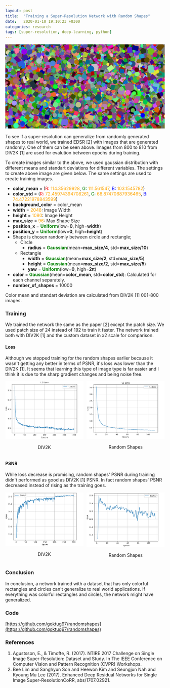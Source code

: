 ```yaml
---
layout: post
title:  "Training a Super-Resolution Network with Random Shapes"
date:   2020-01-10 19:10:23 +0300
categories: research
tags: [super-resolution, deep-learning, python]
---
```


![Random Shapes](/assets/images/random_shapes.png)

To see if a super-resolution can generalize from randomly generated
shapes to real world, we trained EDSR [2] with images that are generated
randomly. One of them can be seen above. Images from 800 to 810 from
DIV2K [1] are used for evalution between epochs during training.

To create images similar to the above, we used gaussian distribution
with different means and standart deviations for different
variables. The settings to create above image are given below. The
same settings are used to create training images.

- **color_mean** = (<span style="color:red">R:</span>
<span style="color:orange">114.35629928</span>,
<span style="color:green">G: </span><span style="color:orange">111.561547</span>,
<span style="color:blue">B: </span><span style="color:orange">103.1545782</span>)
- **color_std** = (<span style="color:red">R:</span>
<span style="color:orange">72.45974394708261</span>,
<span style="color:green">G: </span><span style="color:orange">68.87470687936465</span>,
<span style="color:blue">B: </span><span style="color:orange">74.47221978843599</span>)
- **background_color** = color_mean 
- **width** = <span style="color:orange">2048</span>: Image Width
- **height** = <span style="color:orange">1080</span>: Image Height
- **max_size** = <span style="color:orange">96</span>: Max Shape Size
- **position_x** = <span style="color:green">**Uniform**</span>(low=**0**,
high=**width**)
- **position_y** = <span style="color:green">**Uniform**</span>(low=**0**,
high=**height**)
- Shape is chosen randomly between circle and rectangle;
  * Circle
    - **radius** = <span style="color:green">**Gaussian**</span>(mean=**max_size/4**,
std=**max_size/10**)
  * Rectangle
    - **width** = <span style="color:green">**Gaussian**</span>(mean=**max_size/2**,
std=**max_size/5**)
    - **height** = <span style="color:green">**Gaussian**</span>(mean=**max_size/2**,
std=**max_size/5**)
    - **yaw** = <span style="color:green">**Uniform**</span>(low=**0**,
high=**2π**)
- **color** = <span style="color:green">**Gaussian**</span>(mean=**color_mean**,
std=**color_std**): Calculated for each channel separately.
- **number_of_shapes** = 10000

Color mean and standart deviation are calculated from DIV2K [1] 001-800 images.

### Training

We trained the network the same as the paper [2] except the patch
size. We used patch size of 24 instead of 192 to train it faster. The
network trained both with DIV2K [1] and the custom dataset in x2 scale
for comparison.

#### Loss

Although we stopped training for the random shapes earlier because it
wasn't getting any better in terms of PSNR, it's loss was lower than
the DIV2K [1]. It seems that learning this type of image type is far
easier and I think it is due to the sharp gradient changes and being
noise free.

<div style="display:flex">
     <div style="flex:1;padding-right:5px;">
         <img src="/assets/images/div2k_l1_loss.png">
         <div class="text-block">
         <center>
         <p>DIV2K</p>
         </center>
         </div>
     </div>
     <div style="flex:1;padding-left:5px;">
         <img src="/assets/images/shapes_l1_loss.png">
         <div class="text-block">
         <center>
         <p>Random Shapes</p>
         </center>
         </div>
     </div>
</div>

#### PSNR

While loss decrease is promising, random shapes' PSNR during training
didn't performed as good as DIV2K [1] PSNR. In fact random shapes' PSNR
decreased instead of rising as the training goes.

<div style="display:flex">
     <div style="flex:1;padding-right:5px;">
         <img src="/assets/images/div2k_l1_psnr.png">
         <div class="text-block">
         <center>
         <p>DIV2K</p>
         </center>
         </div>
     </div>
     <div style="flex:1;padding-left:5px;">
         <img src="/assets/images/shapes_l1_psnr.png">
         <div class="text-block">
         <center>
         <p>Random Shapes</p>
         </center>
         </div>
     </div>
</div>

<!-- 
### Benchmarks
Set5[3], Set14[6], BSDS100[5], Urban100[4]
-->

<!--
<style type="text/css">
.tg  {border-collapse:collapse;border-spacing:0;border-color:#aaa;}
.tg td{padding:10px 5px;border-style:solid;border-width:1px;overflow:hidden;word-break:normal;border-color:#aaa;color:#333;background-color:#fff;}
.tg th{padding:10px 5px;border-style:solid;border-width:1px;overflow:hidden;word-break:normal;border-color:#aaa;color:#fff;background-color:#f38630;}
.tg .tg-0lax{text-align:center;vertical-align:top}
</style>
<table class="tg">
  <tr>
    <th class="tg-0lax">PSNR</th>
    <th class="tg-0lax">Set5</th>
    <th class="tg-0lax">Set14</th>
    <th class="tg-0lax">BSDS100</th>
    <th class="tg-0lax">Urban100</th>
  </tr>
  <tr>
    <td class="tg-0lax">DIV2K</td>
    <td class="tg-0lax"></td>
    <td class="tg-0lax"></td>
    <td class="tg-0lax"></td>
    <td class="tg-0lax"></td>
  </tr>
  <tr>
    <td class="tg-0lax">Shapes</td>
    <td class="tg-0lax"></td>
    <td class="tg-0lax"></td>
    <td class="tg-0lax"></td>
    <td class="tg-0lax"></td>
  </tr>
</table>
-->

### Conclusion

In conclusion, a network trained with a dataset that has only colorful
rectangles and circles can't generalize to real world applications. If
everything was colorful rectangles and circles, the network might have
generalized.

### Code

[https://github.com/goktug97/randomshapes](https://github.com/goktug97/randomshapes)

### References
1. Agustsson, E., & Timofte, R. (2017). NTIRE 2017 Challenge on Single
Image Super-Resolution: Dataset and Study. In The IEEE Conference
on Computer Vision and Pattern Recognition (CVPR) Workshops.
2. Bee Lim and Sanghyun Son and Heewon Kim and Seungjun Nah and Kyoung
Mu Lee (2017). Enhanced Deep Residual Networks for Single Image
Super-ResolutionCoRR, abs/1707.02921.
<!--
3. Marco Bevilacqua, Aline Roumy, Christine Guillemot, & Marie-line
Alberi Morel (2012). Low-Complexity Single-Image Super-Resolution
based on Nonnegative Neighbor Embedding. In Proceedings of the British
Machine Vision Conference (pp. 135.1–135.10). BMVA Press.
4. J. Huang, A. Singh, & N. Ahuja (2015). Single image super-resolution
from transformed self-exemplars. In 2015 IEEE Conference on Computer
Vision and Pattern Recognition (CVPR) (pp. 5197-5206).
5. D. Martin, C. Fowlkes, D. Tal, & J. Malik (2001). A database of
human segmented natural images and its application to evaluating
segmentation algorithms and measuring ecological statistics. In
Proceedings Eighth IEEE International Conference on Computer
Vision. ICCV 2001 (pp. 416-423 vol.2).
6. R. Zeyde, M. Elad, and M. Protter (2010). On single image scale-up
using sparse-representations. In Proceedings of the International
Conference on Curves and Surfaces.
-->
